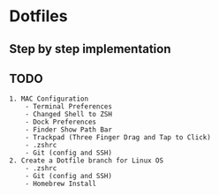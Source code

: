 # Dotfiles

## Step by step implementation



## TODO
	1. MAC Configuration
 		- Terminal Preferences
		- Changed Shell to ZSH
		- Dock Preferences
		- Finder Show Path Bar
		- Trackpad (Three Finger Drag and Tap to Click)
		- .zshrc
		- Git (config and SSH)
	2. Create a Dotfile branch for Linux OS
 		- .zshrc
		- Git (config and SSH)
		- Homebrew Install
